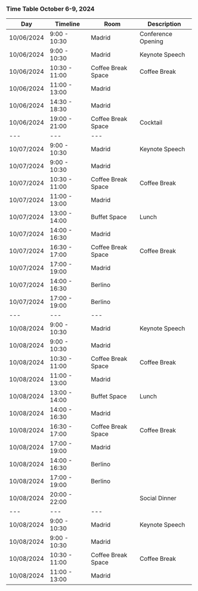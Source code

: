### Time Table October 6-9, 2024

Day | Timeline | Room | Description
---|---|---|---
10/06/2024 |  9:00 - 10:30 | Madrid | Conference Opening
10/06/2024 |  9:00 - 10:30 | Madrid | Keynote Speech
10/06/2024 | 10:30 - 11:00 | Coffee Break Space | Coffee Break
10/06/2024 | 11:00 - 13:00 | Madrid |
10/06/2024 | 14:30 - 18:30 | Madrid |
10/06/2024 | 19:00 - 21:00 | Coffee Break Space | Cocktail
---|---|---
10/07/2024 |  9:00 - 10:30 | Madrid | Keynote Speech
10/07/2024 |  9:00 - 10:30 | Madrid | 
10/07/2024 | 10:30 - 11:00 | Coffee Break Space | Coffee Break
10/07/2024 | 11:00 - 13:00 | Madrid |
10/07/2024 | 13:00 - 14:00 | Buffet Space | Lunch
10/07/2024 | 14:00 - 16:30 | Madrid |
10/07/2024 | 16:30 - 17:00 | Coffee Break Space | Coffee Break
10/07/2024 | 17:00 - 19:00 | Madrid | 
10/07/2024 | 14:00 - 16:30 | Berlino |
10/07/2024 | 17:00 - 19:00 | Berlino | 
---|---|---
10/08/2024 |  9:00 - 10:30 | Madrid | Keynote Speech
10/08/2024 |  9:00 - 10:30 | Madrid |
10/08/2024 | 10:30 - 11:00 | Coffee Break Space | Coffee Break
10/08/2024 | 11:00 - 13:00 | Madrid |
10/08/2024 | 13:00 - 14:00 | Buffet Space | Lunch
10/08/2024 | 14:00 - 16:30 | Madrid |
10/08/2024 | 16:30 - 17:00 | Coffee Break Space | Coffee Break
10/08/2024 | 17:00 - 19:00 | Madrid | 
10/08/2024 | 14:00 - 16:30 | Berlino |
10/08/2024 | 17:00 - 19:00 | Berlino |
10/08/2024 | 20:00 - 22:00 |  | Social Dinner
---|---|---
10/08/2024 |  9:00 - 10:30 | Madrid | Keynote Speech
10/08/2024 |  9:00 - 10:30 | Madrid |
10/08/2024 | 10:30 - 11:00 | Coffee Break Space | Coffee Break
10/08/2024 | 11:00 - 13:00 | Madrid |






